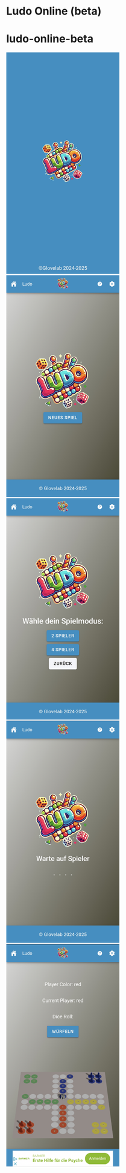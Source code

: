 ﻿# Ludo Online (beta)
# ludo-online-beta

<img src="images/splashscreen.png" alt="Splash Screen" width="300"/>
<img src="images/mainscreen.png" alt="Mainscreen" width="300"/><img src="images/gameselection.png" alt="Game Selection" width="300"/>
<img src="images/querryscreen.png" alt="Querry" width="300"/><img src="images/gamescreen.png" alt="GameScreen" width="300"/>
